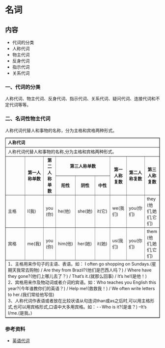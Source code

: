 # 名词

## 内容

- 代词的分类
- 人称代词
- 物主代词
- 反身代词
- 指示代词
- 关系代词

### 一、代词的分类

人称代词、物主代词、反身代词、指示代词、关系代词、疑问代词、连接代词和不定代词等等。

### 二、名词性物主代词

人称代词代替人和事物的名称，分为主格和宾格两种形式。

<table border="1" cellpadding="0px" cellspacing="0px" style="width:100%;  font-size:14px;">
	<tbody>
		<tr style=" font-weight:bold;">
			<td colspan="9" height="30px">
				人称代词</td>
		</tr>
		<tr>
			<td colspan="9" height="30px">
				人称代词代替人和事物的名称,分为主格和宾格两种形式。</td>
		</tr>
		<tr style=" font-weight:bold; text-align:center; ">
			<td height="30px" rowspan="2" width="18%">
				&nbsp;</td>
			<td rowspan="2">
				第一人称单数</td>
			<td rowspan="2">
				第二人称单数</td>
			<td colspan="3">
				第三人称单数</td>
			<td rowspan="2">
				第一人称复数</td>
			<td rowspan="2">
				第二人称复数</td>
			<td rowspan="2">
				第三人称复数</td>
		</tr>
		<tr style=" font-weight:bold; text-align:center; ">
			<td width="10%">
				阳性</td>
			<td width="10%">
				阴性</td>
			<td width="10%">
				中性</td>
		</tr>
		<tr style="line-height:20px;">
			<td height="30px" width="18%">
				主格</td>
			<td>
				I(我)</td>
			<td>
				you (你)</td>
			<td>
				he(他)</td>
			<td>
				she(她)</td>
			<td>
				it(它)</td>
			<td>
				we(我们)</td>
			<td>
				you(你们)</td>
			<td>
				they (他们,她们,它们)</td>
		</tr>
		<tr style="line-height:20px;">
			<td height="30px" width="18%">
				宾格</td>
			<td>
				me(我)</td>
			<td>
				you (你)</td>
			<td>
				him(他)</td>
			<td>
				her(她)</td>
			<td>
				it(她)</td>
			<td>
				us(我们)</td>
			<td>
				you(你们)</td>
			<td>
				them (他们,她们,它们)</td>
		</tr>
		<tr style="line-height:20px; ">
			<td colspan="9">
				1、主格用来作句子的主语、表语。如： I often go shopping on Sundays.(星期天我常去购物) / Are they from Brazil?(他们是巴西人吗？) / Where have they gone?(他们上哪儿去了？) / That’s it.(就那么回事) / It’s he!(是他！)<br>
				2、宾格用来作及物动词或者介词的宾语。如：Who teaches you English this year?(今年谁教你们的英语？) / Help me!(救救我！) / We often write letters to her.(我们常给他写信)<br>
				3、人称代词作表语或者放在比较状语从句连词than或as之后时,可以用主格形式,也可以用宾格形式,口语中大多用宾格。如：--Who is it?(是谁？) –It’s I/me.(是我。)</td>
		</tr>
	</tbody>
</table>

### 参考资料

- [英语代词](https://www.hjenglish.com/cixing/yingyudaici/)
